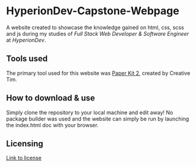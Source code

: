 # HyperionDev-Capstone-Webpage
A website created to showcase the knowledge gained on html, css, scss and js during my studies of _Full Stack Web Developer & Software Engineer_ at _HyperionDev_.

## Tools used
The primary tool used for this website was [Paper Kit 2](https://demos.creative-tim.com/paper-kit-2/index.html), created by Creative Tim.

## How to download & use
Simply clone the repository to your local machine and edit away! No package builder was used and the website can simply be run by launching the index.html doc with your browser.

## Licensing
[Link to license](https://www.creative-tim.com/license/?ref=paper-kit)

